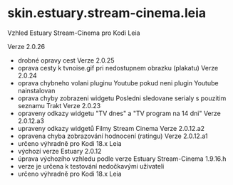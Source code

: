 # skin.estuary.stream-cinema.leia
Vzhled Estuary Stream-Cinema pro Kodi Leia

Verze 2.0.26
- drobné opravy cest
Verze 2.0.25
- oprava cesty k tvnoise.gif pri nedostupnem obrazku (plakatu)
Verze 2.0.24
- oprava chybneho volani pluginu Youtube pokud neni plugin Youtube nainstalovan
- oprava chyby zobrazeni widgetu Posledni sledovane serialy s pouzitim seznamu Trakt
Verze 2.0.23
- opraveny odkazy widgetu "TV dnes" a "TV program na 14 dni"
Verze 2.0.12.a3
- upraveny odkazy widgetů Filmy Stream Cinema
Verze 2.0.12.a2
- opravena chyba zobrazování hodnocení (ratingu)
Verze 2.0.12.a1
- určeno výhradně pro Kodi 18.x Leia
- výchozí verze Estuary 2.0.12
- úprava výchozího vzhledu podle verze Estuary Stream-Cinema 1.9.16.h
- verze je určena k testování nedočkavými uživateli
- určeno výhradně pro Kodi 18.x Leia
